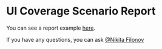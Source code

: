 # UI Coverage Scenario Report

You can see a report example [here](https://nikita-filonov.github.io/ui-coverage-scenario-tool/).

If you have any questions, you can ask [@Nikita Filonov](https://t.me/sound_right)